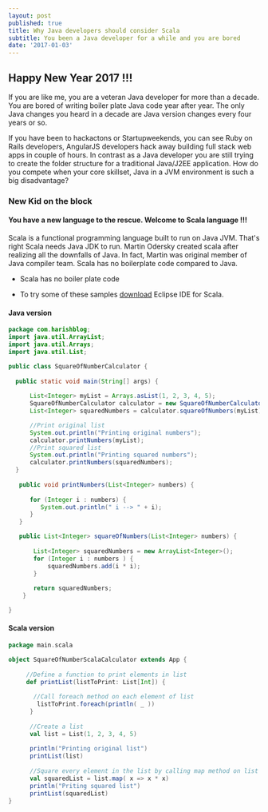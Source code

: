 ```yaml
---
layout: post
published: true
title: Why Java developers should consider Scala
subtitle: You been a Java developer for a while and you are bored
date: '2017-01-03'
---
```

##    Happy New Year 2017 !!! 
    
If you are like me, you are a veteran Java developer for more than a decade. You are bored of writing boiler plate Java code year after year. The only Java changes you heard in a decade are Java version changes every four years or so. 
    
    
If you have been to hackactons or Startupweekends, you can see Ruby on Rails developers, AngularJS developers hack away building full stack web apps in couple of hours. In contrast as a Java developer you are still trying to create the folder structure for a traditional Java/J2EE application. How do you compete when your core skillset, Java in a JVM environment is such a big disadvantage? 
 
### New Kid on the block

#### You have a new language to the rescue. Welcome to Scala language !!!

Scala is a functional programming language built to run on Java JVM. That's right Scala needs Java JDK to run. Martin Odersky created scala after realizing all the downfalls of Java. In fact, Martin was original member of Java compiler team. Scala has no boilerplate code compared to Java.
        
* Scala has no boiler plate code

* To try some of these samples [download](http://scala-ide.org/) Eclipse IDE for Scala. 

#### Java version

```java
package com.harishblog;
import java.util.ArrayList;
import java.util.Arrays;
import java.util.List;

public class SquareOfNumberCalculator {
 
  public static void main(String[] args) {
   
      List<Integer> myList = Arrays.asList(1, 2, 3, 4, 5);
      SquareOfNumberCalculator calculator = new SquareOfNumberCalculator();
      List<Integer> squaredNumbers = calculator.squareOfNumbers(myList);

      //Print original list
      System.out.println("Printing original numbers");
      calculator.printNumbers(myList);
      //Print squared list
      System.out.println("Printing squared numbers");
      calculator.printNumbers(squaredNumbers);
  }
	
   public void printNumbers(List<Integer> numbers) {
      
      for (Integer i : numbers) {
         System.out.println(" i --> " + i);
      }
   }

   public List<Integer> squareOfNumbers(List<Integer> numbers) {
       
       List<Integer> squaredNumbers = new ArrayList<Integer>();
       for (Integer i : numbers ) {
           squaredNumbers.add(i * i);
       }
       
       return squaredNumbers; 
    }

}
```

#### Scala version

```scala
package main.scala

object SquareOfNumberScalaCalculator extends App {
  
     //Define a function to print elements in list    
     def printList(listToPrint: List[Int]) {
       
       //Call foreach method on each element of list
        listToPrint.foreach(println( _ ))
      }
        
      //Create a list
      val list = List(1, 2, 3, 4, 5)
    
      println("Printing original list")
      printList(list)
    
      //Square every element in the list by calling map method on list
      val squaredList = list.map( x => x * x)
      println("Priting squared list")
      printList(squaredList)
}
```

